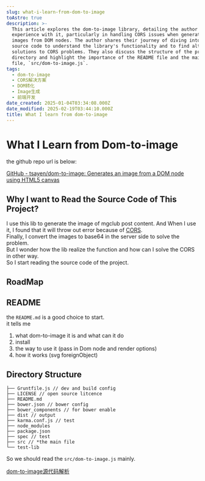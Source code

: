```yaml
---
slug: what-i-learn-from-dom-to-image
toAstro: true
description: >-
  This article explores the dom-to-image library, detailing the author's
  experience with it, particularly in handling CORS issues when generating
  images from DOM nodes. The author shares their journey of diving into the
  source code to understand the library's functionality and to find alternative
  solutions to CORS problems. They also discuss the structure of the project's
  directory and highlight the importance of the README file and the main source
  file, `src/dom-to-image.js`.
tags:
  - dom-to-image
  - CORS解决方案
  - DOM转化
  - Image生成
  - 前端开发
date_created: 2025-01-04T03:34:08.000Z
date_modified: 2025-02-19T03:44:10.000Z
title: What I learn from dom-to-image
---
```


# What I Learn from Dom-to-image

the github repo url is below:

[GitHub - tsayen/dom-to-image: Generates an image from a DOM node using HTML5 canvas](<https://github.com/tsayen/dom-to-image>)

## Why I want to Read the Source Code of This Project?

I use this lib to generate the image of mgclub post content. And When I use it, I found that it will throw out error because of [CORS](<https://developer.mozilla.org/en-US/docs/Web/HTTP/CORS>).  
Finally, I convert the images to base64 in the server side to solve the problem.  
But I wonder how the lib realize the function and how can I solve the CORS in other way.  
So I start reading the source code of the project.

## RoadMap

## README

the `README.md` is a good choice to start.  
it tells me

1. what dom-to-image it is and what can it do
2. install
3. the way to use it (pass in Dom node and render options)
4. how it works (svg foreignObject)

## Directory Structure

```plain text
├── Gruntfile.js // dev and build config
├── LICENSE // open source litcence
├── README.md
├── bower.json // bower config
├── bower_components // for bower enable
├── dist // output
├── karma.conf.js // test
├── node_modules
├── package.json
├── spec // test
├── src // *the main file
└── test-lib
```

So we should read the `src/dom-to-image.js` mainly.

[dom-to-image源代码解析](/notes/source-code-analysis-of-dom-to-image)
